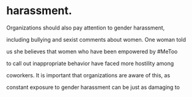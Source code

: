 # harassment.

Organizations should also pay attention to gender harassment,

including bullying and sexist comments about women. One woman told

us she believes that women who have been empowered by #MeToo

to call out inappropriate behavior have faced more hostility among

coworkers. It is important that organizations are aware of this, as

constant exposure to gender harassment can be just as damaging to